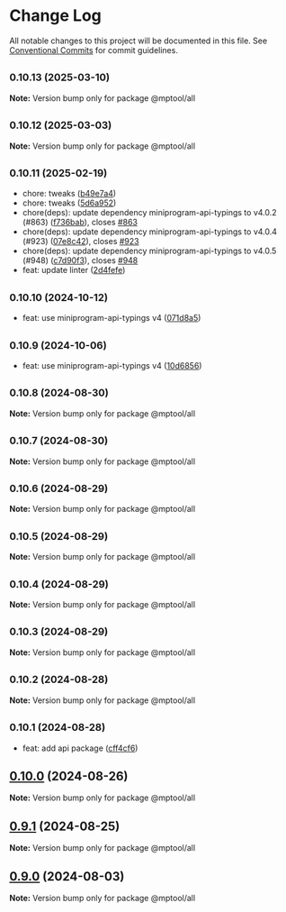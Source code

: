 # Change Log

All notable changes to this project will be documented in this file. See [Conventional Commits](https://conventionalcommits.org) for commit guidelines.

## <small>0.10.13 (2025-03-10)</small>

**Note:** Version bump only for package @mptool/all

## <small>0.10.12 (2025-03-03)</small>

**Note:** Version bump only for package @mptool/all

## <small>0.10.11 (2025-02-19)</small>

- chore: tweaks ([b49e7a4](https://github.com/miniapp-tool/mptool/commit/b49e7a4))
- chore: tweaks ([5d6a952](https://github.com/miniapp-tool/mptool/commit/5d6a952))
- chore(deps): update dependency miniprogram-api-typings to v4.0.2 (#863) ([f736bab](https://github.com/miniapp-tool/mptool/commit/f736bab)), closes [#863](https://github.com/miniapp-tool/mptool/issues/863)
- chore(deps): update dependency miniprogram-api-typings to v4.0.4 (#923) ([07e8c42](https://github.com/miniapp-tool/mptool/commit/07e8c42)), closes [#923](https://github.com/miniapp-tool/mptool/issues/923)
- chore(deps): update dependency miniprogram-api-typings to v4.0.5 (#948) ([c7d90f3](https://github.com/miniapp-tool/mptool/commit/c7d90f3)), closes [#948](https://github.com/miniapp-tool/mptool/issues/948)
- feat: update linter ([2d4fefe](https://github.com/miniapp-tool/mptool/commit/2d4fefe))

## <small>0.10.10 (2024-10-12)</small>

- feat: use miniprogram-api-typings v4 ([071d8a5](https://github.com/miniapp-tool/mptool/commit/071d8a5))

## <small>0.10.9 (2024-10-06)</small>

- feat: use miniprogram-api-typings v4 ([10d6856](https://github.com/miniapp-tool/mptool/commit/10d6856))

## <small>0.10.8 (2024-08-30)</small>

**Note:** Version bump only for package @mptool/all

## <small>0.10.7 (2024-08-30)</small>

**Note:** Version bump only for package @mptool/all

## <small>0.10.6 (2024-08-29)</small>

**Note:** Version bump only for package @mptool/all

## <small>0.10.5 (2024-08-29)</small>

**Note:** Version bump only for package @mptool/all

## <small>0.10.4 (2024-08-29)</small>

**Note:** Version bump only for package @mptool/all

## <small>0.10.3 (2024-08-29)</small>

**Note:** Version bump only for package @mptool/all

## <small>0.10.2 (2024-08-28)</small>

**Note:** Version bump only for package @mptool/all

## <small>0.10.1 (2024-08-28)</small>

- feat: add api package ([cff4cf6](https://github.com/miniapp-tool/mptool/commit/cff4cf6))

## [0.10.0](https://github.com/miniapp-tool/mptool/compare/v0.9.1...v0.10.0) (2024-08-26)

**Note:** Version bump only for package @mptool/all

## [0.9.1](https://github.com/miniapp-tool/mptool/compare/v0.9.0...v0.9.1) (2024-08-25)

**Note:** Version bump only for package @mptool/all

## [0.9.0](https://github.com/miniapp-tool/mptool/compare/v0.8.6...v0.9.0) (2024-08-03)

**Note:** Version bump only for package @mptool/all

